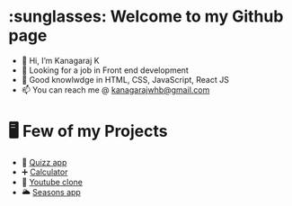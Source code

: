 <h1>:sunglasses:	Welcome to my Github page</h1>

- 👋 Hi, I’m Kanagaraj K
- 👀 Looking for a job in Front end development
- 💞️ Good knowlwdge in HTML, CSS, JavaScript, React JS
- 📫 You can reach me @ kanagarajwhb@gmail.com

<h1>🖥️	Few of my Projects</h1>

- 🔔 [Quizz app](https://kanagu555.github.io/Quizz_App)
- ➕ [Calculator](https://kanagu555.github.io/calculator)
- 🎥 [Youtube clone](https://youtube-video-api.vercel.app)
- 🌥️ [Seasons app](https://seasons-app-sigma.vercel.app)

<!---
kanagu555/kanagu555 is a ✨ special ✨ repository because its `README.md` (this file) appears on your GitHub profile.
You can click the Preview link to take a look at your changes.
--->
